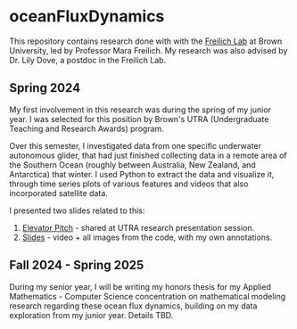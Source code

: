 # oceanFluxDynamics

This repository contains research done with with the [Freilich Lab](https://mara-freilich.github.io/) at Brown University, led by Professor Mara Freilich. My research was also advised by Dr. Lily Dove, a postdoc in the Freilich Lab. 

## Spring 2024

My first involvement in this research was during the spring of my junior year. I was selected for this position by Brown's UTRA (Undergraduate Teaching and Research Awards) program. 

Over this semester, I investigated data from one specific underwater autonomous glider, that had just finished collecting data in a remote area of the Southern Ocean (roughly between Australia, New Zealand, and Antarctica) that winter. I used Python to extract the data and visualize it, through time series plots of various features and videos that also incorporated satellite data.

I presented two slides related to this:
1. [Elevator Pitch](https://docs.google.com/presentation/d/1m4aBKmNJGs21ljofyKiFWU_6Lt0BKg-Ta9PTBaX6MBA/edit?usp=sharing) - shared at UTRA research presentation session.
2. [Slides](https://docs.google.com/presentation/d/17Xp1cHxg9wq9wrmeshBfp76Z0Yh6GYWx8WbGK1--UD0/edit?usp=sharing) - video + all images from the code, with my own annotations.

## Fall 2024 - Spring 2025

During my senior year, I will be writing my honors thesis for my Applied Mathematics - Computer Science concentration on mathematical modeling research regarding these ocean flux dynamics, building on my data exploration from my junior year. Details TBD.
